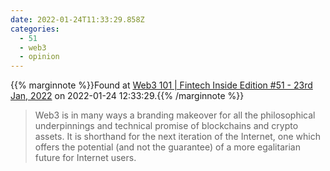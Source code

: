 ```yaml
---
date: 2022-01-24T11:33:29.858Z
categories:
  - 51
  - web3
  - opinion
---
```

{{% marginnote %}}Found at [Web3 101 | Fintech Inside Edition #51 - 23rd Jan, 2022](https://fintechinside.substack.com/p/fiftyone) on 2022-01-24 12:33:29.{{% /marginnote %}}

> Web3 is in many ways a branding makeover for all the philosophical underpinnings and technical promise of blockchains and crypto assets. It is shorthand for the next iteration of the Internet, one which offers the potential (and not the guarantee) of a more egalitarian future for Internet users.

